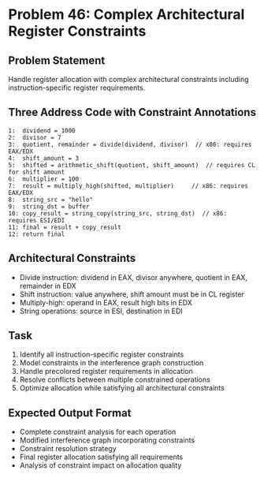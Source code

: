 # Problem 46: Complex Architectural Register Constraints

## Problem Statement
Handle register allocation with complex architectural constraints including instruction-specific register requirements.

## Three Address Code with Constraint Annotations
```
1:  dividend = 1000
2:  divisor = 7
3:  quotient, remainder = divide(dividend, divisor)  // x86: requires EAX/EDX
4:  shift_amount = 3
5:  shifted = arithmetic_shift(quotient, shift_amount)  // requires CL for shift amount
6:  multiplier = 100
7:  result = multiply_high(shifted, multiplier)     // x86: requires EAX/EDX
8:  string_src = "hello"
9:  string_dst = buffer
10: copy_result = string_copy(string_src, string_dst)  // x86: requires ESI/EDI
11: final = result + copy_result
12: return final
```

## Architectural Constraints
- Divide instruction: dividend in EAX, divisor anywhere, quotient in EAX, remainder in EDX
- Shift instruction: value anywhere, shift amount must be in CL register
- Multiply-high: operand in EAX, result high bits in EDX
- String operations: source in ESI, destination in EDI

## Task
1. Identify all instruction-specific register constraints
2. Model constraints in the interference graph construction
3. Handle precolored register requirements in allocation
4. Resolve conflicts between multiple constrained operations
5. Optimize allocation while satisfying all architectural constraints

## Expected Output Format
- Complete constraint analysis for each operation
- Modified interference graph incorporating constraints
- Constraint resolution strategy
- Final register allocation satisfying all requirements
- Analysis of constraint impact on allocation quality